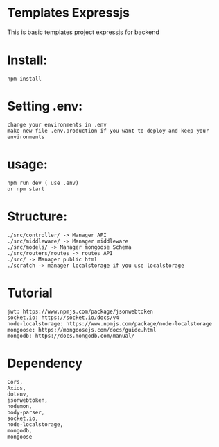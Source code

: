 # Templates Expressjs
 This is basic templates project expressjs for backend
# Install:
    npm install
# Setting .env:   
    change your environments in .env
    make new file .env.production if you want to deploy and keep your environments
# usage:
    npm run dev ( use .env)
    or npm start
# Structure:
    ./src/controller/ -> Manager API
    ./src/middleware/ -> Manager middleware
    ./src/models/ -> Manager mongoose Schema
    ./src/routers/routes -> routes API
    ./src/ -> Manager public html
    ./scratch -> manager localstorage if you use localstorage
# Tutorial
    jwt: https://www.npmjs.com/package/jsonwebtoken
    socket.io: https://socket.io/docs/v4
    node-localstorage: https://www.npmjs.com/package/node-localstorage
    mongoose: https://mongoosejs.com/docs/guide.html
    mongodb: https://docs.mongodb.com/manual/ 
# Dependency
    Cors,
    Axios,
    dotenv,
    jsonwebtoken,
    nodemon,
    body-parser,
    socket.io,
    node-localstorage,
    mongodb,
    mongoose
